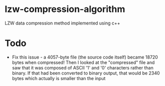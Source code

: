 # lzw-compression-algorithm
LZW data compression method implemented using c++

# Todo
 - Fix  this issue - a 4057-byte file (the source code itself) became 18720 bytes when compressed! Then I looked at the        "compressed" file and saw that it was composed of ASCII '1' and '0' characters rather than binary. If that had been converted to binary output, that would be 2340 bytes which actually is smaller than the input
